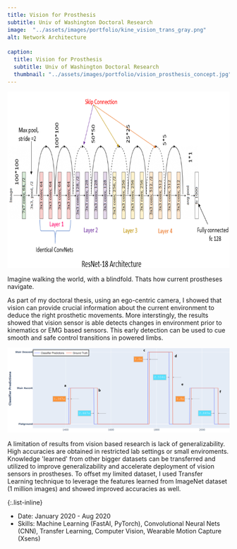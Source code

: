 ```yaml
---
title: Vision for Prosthesis 
subtitle: Univ of Washington Doctoral Research
image:  "../assets/images/portfolio/kine_vision_trans_gray.png" 
alt: Network Architecture

caption:
  title: Vision for Prosthesis
  subtitle: Univ of Washington Doctoral Research
  thumbnail: "../assets/images/portfolio/vision_prosthesis_concept.jpg"
---
```



<img src="../assets/images/portfolio/ResNet18.png" alt="ResNet18 Architecture" style="height: 400px;"/>


Imagine walking the world, with a blindfold. Thats how current prostheses navigate. 

As part of my doctoral thesis, using an ego-centric camera, I showed that vision can provide crucial information about the current environment to deduce the right prosthetic movements. More interstingly, the results showed that vision sensor is able 
detects changes in environment  prior to kinematics or EMG based sensors. This early detection can be used to cue smooth and safe control transitions in powered limbs. 


<img src="../assets/images/portfolio/fig_vision_trans1.png" width="609px" alt="Results" />

A limitation of results from vision based research is lack of generalizability. High accuracies are obtained in restricted lab settings or small enviroments. Knowledge 'learned' from other bigger datasets can be transferred and utilized to improve generalizability and accelerate deployment of vision sensors in prostheses. To offset my limited dataset, I used Transfer Learning technique to leverage the features learned from ImageNet dataset (1 million images) and showed improved accuracies as well. 



  

{:.list-inline}
- Date: January 2020 - Aug 2020
- Skills: Machine Learning (FastAI, PyTorch), Convolutional Neural Nets (CNN), Transfer Learning, Computer Vision, Wearable Motion Capture (Xsens)
